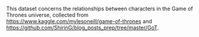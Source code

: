 This dataset concerns the relationships between characters in the Game of Thrones universe, collected from https://www.kaggle.com/mylesoneill/game-of-thrones and https://github.com/ShirinG/blog_posts_prep/tree/master/GoT.